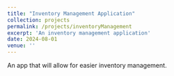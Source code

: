 ```yaml
---
title: "Inventory Management Application"
collection: projects
permalink: /projects/inventoryManagement
excerpt: 'An inventory management application'
date: 2024-08-01
venue: ''
---
```


An app that will allow for easier inventory management.

